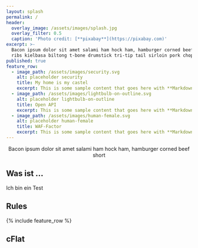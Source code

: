 ```yaml
---
layout: splash
permalink: /
header:
  overlay_image: /assets/images/splash.jpg
  overlay_filter: 0.5
  caption: 'Photo credit: [**pixabay**](https://pixabay.com)'
excerpt: >-
  Bacon ipsum dolor sit amet salami ham hock ham, hamburger corned beef short
  ribs kielbasa biltong t-bone drumstick tri-tip tail sirloin pork chop.
published: true
feature_row:
  - image_path: /assets/images/security.svg
    alt: placeholder security
    title: My home is my castel
    excerpt: This is some sample content that goes here with **Markdown** formatting.
  - image_path: /assets/images/lightbulb-on-outline.svg
    alt: placeholder lightbulb-on-outline
    title: Open API
    excerpt: This is some sample content that goes here with **Markdown** formatting.
  - image_path: /assets/images/human-female.svg
    alt: placeholder human-female
    title: WAF-Factor
    excerpt: This is some sample content that goes here with **Markdown** formatting.
---
```

<center>
Bacon ipsum dolor sit amet salami ham hock ham, hamburger corned beef short
</center>

## Was ist ...

Ich bin ein Test

## Rules

{% include feature_row %}

## cFlat
